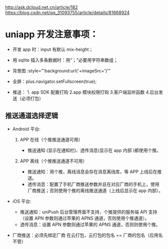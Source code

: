 http://ask.dcloud.net.cn/article/182
https://blog.csdn.net/qq_31093755/article/details/81668924

# uniapp 开发注意事项：

- 开发 app 时：input 有默认 mix-height；
- 用 sqlite 插入多条数据时：用“；”必要用字符串数组；

- 背景图 :style="'background:url('+imageSrc+')'"
- 全屏：plus.navigator.setFullscreen(true);
- 推送： 1. app SDK 配置打钩 2.app 模块权限打钩 3.客户端监听函数 4.后台发送（必须打包）

## 推送通道选择逻辑

- Android 平台:

  1. APP 在线（个推推送通道可用）

     - 推送通知 (显示在通知栏)、透传消息(显示在 app 内部 )都使用个推。

  2. APP 离线（个推推送通道不可用）
     - 推送通知：用个推，离线消息会存在消息离线库，等 APP 上线后在推送。
     - 透传消息：配置了手机厂商推送参数并且在对应厂商的手机上，使用厂商推送；否则使用个推的离线推送通道（上线后显示在 app 内部）。

- iOS 平台:

  - 推送通知：uniPush 后台管理界面不支持，个推提供的服务端 API 支持（设置 APN 参数则通过苹果的 APNS 通道，否则使用个推通道）。
  - 透传消息：设置 APN 参数则通过苹果的 APNS 通道，否则则使用个推。

- 厂商推送：必须先绑定厂商 在云打包，云打包的包名 == 厂商的包名（应用名不管）
